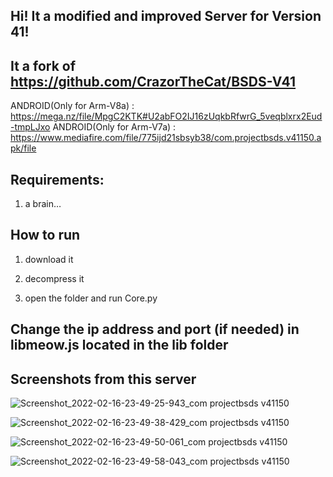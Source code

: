 ## Hi! It a modified and improved Server for Version 41!

## It a fork of https://github.com/CrazorTheCat/BSDS-V41

ANDROID(Only for Arm-V8a) : https://mega.nz/file/MpgC2KTK#U2abFO2IJ16zUqkbRfwrG_5veqblxrx2Eud-tmpLJxo
ANDROID(Only for Arm-V7a) : https://www.mediafire.com/file/775ijd21sbsyb38/com.projectbsds.v41150.apk/file

## Requirements: ##
1. a brain…

## How to run ##

1. download it 

2. decompress it

3. open the folder and run Core.py

## Change the ip address and port (if needed) in libmeow.js located in the lib folder ##

## Screenshots from this server

![Screenshot_2022-02-16-23-49-25-943_com projectbsds v41150](https://user-images.githubusercontent.com/69260523/154460896-b7a719a2-f8ff-46fe-a810-4fa758f78681.jpg)

![Screenshot_2022-02-16-23-49-38-429_com projectbsds v41150](https://user-images.githubusercontent.com/69260523/154461247-22afba07-9669-4e89-a695-3e22b918e1d4.jpg)

![Screenshot_2022-02-16-23-49-50-061_com projectbsds v41150](https://user-images.githubusercontent.com/69260523/154461685-2b15869d-63e7-48ff-b80c-e726ecaed7d9.jpg)

![Screenshot_2022-02-16-23-49-58-043_com projectbsds v41150](https://user-images.githubusercontent.com/69260523/154461970-69ebc389-cac3-4802-8796-1076ee68840b.jpg)
